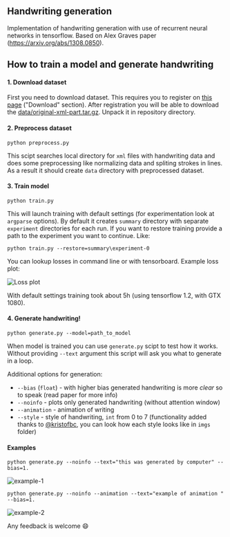 ## Handwriting generation
Implementation of handwriting generation with use of recurrent neural 
networks in tensorflow. 
Based on Alex Graves paper (https://arxiv.org/abs/1308.0850).

## How to train a model and generate handwriting

#### 1. Download dataset
First you need to download dataset. This requires you to register 
on [this page](http://www.fki.inf.unibe.ch/databases/iam-on-line-handwriting-database) ("Download" section). 
After registration you will be able to download the 
[data/original-xml-part.tar.gz](http://www.fki.inf.unibe.ch/databases/iam-on-line-handwriting-database/download-the-iam-on-line-handwriting-database). 
Unpack it in repository directory.

#### 2. Preprocess dataset
```
python preprocess.py
```

This scipt searches local directory for `xml` files with 
handwriting data and does some preprocessing like normalizing data 
and spliting strokes in lines. As a result it should create `data` 
directory with preprocessed dataset.

#### 3. Train model
```
python train.py
```

This will launch training with default settings (for experimentation 
look at `argparse` options). By default it creates `summary` directory 
with separate `experiment` directories for each run. If you want to 
restore training provide a path to the experiment you want to continue. 
Like:
```
python train.py --restore=summary\experiment-0
```
You can lookup losses in command line or with tensorboard. 
Example loss plot:

![Loss plot](https://github.com/Grzego/handwriting-generation/blob/master/imgs/loss-plot.PNG)

With default settings training took about 5h 
(using tensorflow 1.2, with GTX 1080).


#### 4. Generate handwriting!
```
python generate.py --model=path_to_model
```

When model is trained you can use `generate.py` scipt to test how it 
works. Without providing `--text` argument this script will ask you 
what to generate in a loop.

Additional options for generation:
* `--bias` (`float`) - with higher bias generated handwriting is 
	more _clear_ so to speak (read paper for more info)
* `--noinfo` - plots only generated handwriting (without attention window)
* `--animation` - animation of writing
* `--style` - style of handwriting, `int` from 0 to 7 
	(functionality added thanks to 
	[@kristofbc](https://github.com/kristofbc), 
	you can look how each style looks like in `imgs` folder)

#### Examples
```
python generate.py --noinfo --text="this was generated by computer" --bias=1.
```

![example-1](https://github.com/Grzego/handwriting-generation/blob/master/imgs/example-1.PNG)

```
python generate.py --noinfo --animation --text="example of animation " --bias=1.
```

![example-2](https://github.com/Grzego/handwriting-generation/blob/master/imgs/example-2.gif)

Any feedback is welcome :smile:

